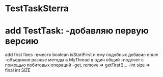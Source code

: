 # TestTaskSterra
add TestTask:
	-добавляю первую версию
=====================================================================
add first fixes
	-вместо boolean isStartFirst и ему подобных добавил enum
	-объединил разные методы в MyThread в один общий
	-подсчет с помощью побитовых операций
	-get, remove => getFirst()...
	-int size => final int SIZE
	 